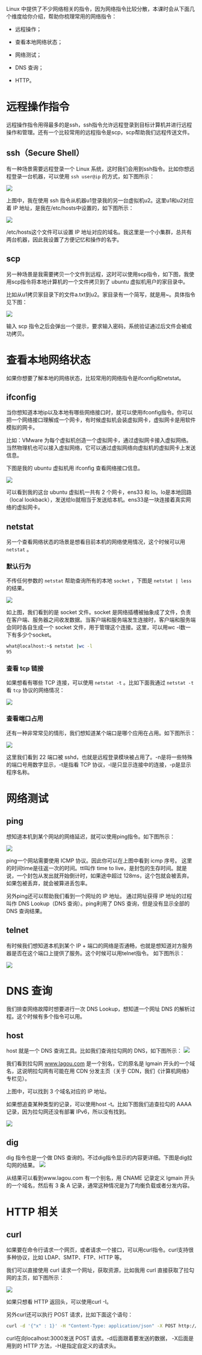 Linux 中提供了不少网络相关的指令，因为网络指令比较分散，本课时会从下面几个维度给你介绍，帮助你梳理常用的网络指令：

- 远程操作；

- 查看本地网络状态；

- 网络测试；

- DNS 查询；

- HTTP。


# 远程操作指令


远程操作指令用得最多的是ssh，ssh指令允许远程登录到目标计算机并进行远程操作和管理。还有一个比较常用的远程指令是scp，scp帮助我们远程传送文件。

## ssh（Secure Shell）


有一种场景需要远程登录一个 Linux 系统，这时我们会用到ssh指令。比如你想远程登录一台机器，可以使用 `ssh user@ip` 的方式，如下图所示：

![](https://raw.githubusercontent.com/shisan1379/img/main/img/20240421201055.png)

上图中，我在使用 ssh 指令从机器u1登录我的另一台虚拟机u2。这里u1和u2对应着 IP 地址，是我在/etc/hosts中设置的，如下图所示：

![](https://raw.githubusercontent.com/shisan1379/img/main/img/20240421201113.png)

/etc/hosts这个文件可以设置 IP 地址对应的域名。我这里是一个小集群，总共有两台机器，因此我设置了方便记忆和操作的名字。

## scp

另一种场景是我需要拷贝一个文件到远程，这时可以使用scp指令，如下图，我使用scp指令将本地计算机的一个文件拷贝到了 ubuntu 虚拟机用户的家目录中。

比如从u1拷贝家目录下的文件a.txt到u2。家目录有一个简写，就是用~。具体指令见下图：

![](https://raw.githubusercontent.com/shisan1379/img/main/img/20240421201209.png)



输入 scp 指令之后会弹出一个提示，要求输入密码，系统验证通过后文件会被成功拷贝。

# 查看本地网络状态

如果你想要了解本地的网络状态，比较常用的网络指令是ifconfig和netstat。

## ifconfig

当你想知道本地ip以及本地有哪些网络接口时，就可以使用ifconfig指令。你可以把一个网络接口理解成一个网卡，有时候虚拟机会装虚拟网卡，虚拟网卡是用软件模拟的网卡。

比如：VMware 为每个虚拟机创造一个虚拟网卡，通过虚拟网卡接入虚拟网络。当然物理机也可以接入虚拟网络，它可以通过虚拟网络向虚拟机的虚拟网卡上发送信息。

下图是我的 ubuntu 虚拟机用 ifconfig 查看网络接口信息。

![](https://raw.githubusercontent.com/shisan1379/img/main/img/20240421201321.png)

可以看到我的这台 ubuntu 虚拟机一共有 2 个网卡，ens33 和 lo。lo是本地回路（local lookback），发送给lo就相当于发送给本机。ens33是一块连接着真实网络的虚拟网卡。


## netstat

另一个查看网络状态的场景是想看目前本机的网络使用情况，这个时候可以用 `netstat` 。

### 默认行为

不传任何参数的 `netstat` 帮助查询所有的本地 `socket` ，下图是 `netstat | less` 的结果。

![](https://raw.githubusercontent.com/shisan1379/img/main/img/20240421202123.png)

如上图，我们看到的是 socket 文件。socket 是网络插槽被抽象成了文件，负责在客户端、服务器之间收发数据。当客户端和服务端发生连接时，客户端和服务端会同时各自生成一个 socket 文件，用于管理这个连接。这里，可以用wc -l数一下有多少个socket。

```bash
what@localhost:~$ netstat |wc -l
95
```

### 查看 tcp 链接

如果想看有哪些 TCP 连接，可以使用 `netstat -t` 。比如下面我通过 `netstat -t` 看 `tcp` 协议的网络情况：

![](https://raw.githubusercontent.com/shisan1379/img/main/img/20240421202352.png)

### 查看端口占用

还有一种非常常见的情形，我们想知道某个端口是哪个应用在占用。如下图所示：


![](https://raw.githubusercontent.com/shisan1379/img/main/img/20240421203251.png)


这里我们看到 22 端口被 sshd，也就是远程登录模块被占用了。-n是将一些特殊的端口号用数字显示，-t是指看 TCP 协议，-l是只显示连接中的连接，-p是显示程序名称。

# 网络测试


## ping

想知道本机到某个网站的网络延迟，就可以使用ping指令。如下图所示：

![](https://raw.githubusercontent.com/shisan1379/img/main/img/20240421203339.png)

ping一个网站需要使用 ICMP 协议。因此你可以在上图中看到 icmp 序号。 这里的时间time是往返一次的时间。ttl叫作 time to live，是封包的生存时间。就是说，一个封包从发出就开始倒计时，如果途中超过 128ms，这个包就会被丢弃。如果包被丢弃，就会被算进丢包率。

另外ping还可以帮助我们看到一个网址的 IP 地址。 通过网址获得 IP 地址的过程叫作 DNS Lookup（DNS 查询）。ping利用了 DNS 查询，但是没有显示全部的 DNS 查询结果。

## telnet

有时候我们想知道本机到某个 IP + 端口的网络是否通畅，也就是想知道对方服务器是否在这个端口上提供了服务。这个时候可以用telnet指令。 如下图所示：

![](https://raw.githubusercontent.com/shisan1379/img/main/img/20240421203429.png)



# DNS 查询


我们排查网络故障时想要进行一次 DNS Lookup，想知道一个网址 DNS 的解析过程。这个时候有多个指令可以用。

## host

host 就是一个 DNS 查询工具。比如我们查询拉勾网的 DNS，如下图所示：
![](https://raw.githubusercontent.com/shisan1379/img/main/img/20240421204017.png)




我们看到拉勾网 www.lagou.com 是一个别名，它的原名是 lgmain 开头的一个域名，这说明拉勾网有可能在用 CDN 分发主页（关于 CDN，我们《计算机网络》专栏见）。

上图中，可以找到 3 个域名对应的 IP 地址。

如果想追查某种类型的记录，可以使用host -t。比如下图我们追查拉勾的 AAAA 记录，因为拉勾网还没有部署 IPv6，所以没有找到。

![](https://raw.githubusercontent.com/shisan1379/img/main/img/20240421213443.png)



## dig

dig 指令也是一个做 DNS 查询的。不过dig指令显示的内容更详细。下图是dig拉勾网的结果。
![](https://raw.githubusercontent.com/shisan1379/img/main/img/20240421213633.png)


从结果可以看到www.lagou.com 有一个别名，用 CNAME 记录定义 lgmain 开头的一个域名，然后有 3 条 A 记录，通常这种情况是为了均衡负载或者分发内容。

# HTTP 相关


## curl
如果要在命令行请求一个网页，或者请求一个接口，可以用curl指令。curl支持很多种协议，比如 LDAP、SMTP、FTP、HTTP 等。

我们可以直接使用 curl 请求一个网址，获取资源，比如我用 curl 直接获取了拉勾网的主页，如下图所示：

![](https://raw.githubusercontent.com/shisan1379/img/main/img/20240421213726.png)


如果只想看 HTTP 返回头，可以使用curl -I。

另外curl还可以执行 POST 请求，比如下面这个语句：

```bash
curl -d '{"x" : 1}' -H "Content-Type: application/json" -X POST http://localhost:3000/api
```
curl在向localhost:3000发送 POST 请求。-d后面跟着要发送的数据， -X后面是用到的 HTTP 方法，-H是指定自定义的请求头。